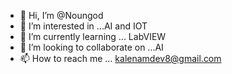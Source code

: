 - 👋 Hi, I’m @Noungod
- 👀 I’m interested in ...AI and IOT
- 🌱 I’m currently learning ... LabVIEW
- 💞️ I’m looking to collaborate on ...AI
- 📫 How to reach me ... kalenamdev8@gmail.com

<!---
Noungod/Noungod is a ✨ special ✨ repository because its `README.md` (this file) appears on your GitHub profile.
You can click the Preview link to take a look at your changes.
--->
